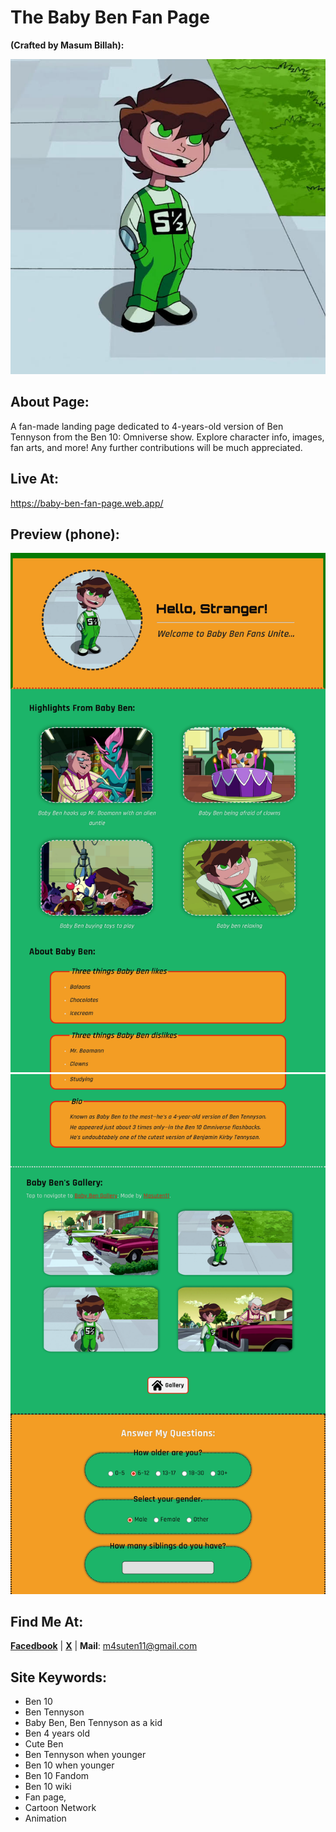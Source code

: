 # The Baby Ben Fan Page
**(Crafted by Masum Billah):**

![Baby Ben Icon](site-icon.jpg)

## About Page:
A fan-made landing page dedicated to 4-years-old version of Ben Tennyson from the Ben 10: Omniverse show. Explore character info, images, fan arts, and more! Any further contributions will be much appreciated.

## Live At:
https://baby-ben-fan-page.web.app/

## Preview (phone):
![preview1](mobile-preview1.jpg)
![preview2](mobile-preview2.jpg)

 ## Find Me At:
  [**Facedbook**](https://www.facebook.com/Masuten11?mibextid=ZbWKwL) | [**X**](https://x.com/Masuten11?t=3z_2MEW53Pk64oYunvgJmw&s=09) | **Mail**: m4suten11@gmail.com
  
## Site Keywords:
- Ben 10
- Ben Tennyson
- Baby Ben, Ben Tennyson as a kid
- Ben 4 years old
- Cute Ben
- Ben Tennyson when younger
- Ben 10 when younger
- Ben 10 Fandom
- Ben 10 wiki
- Fan page,
- Cartoon Network
- Animation
